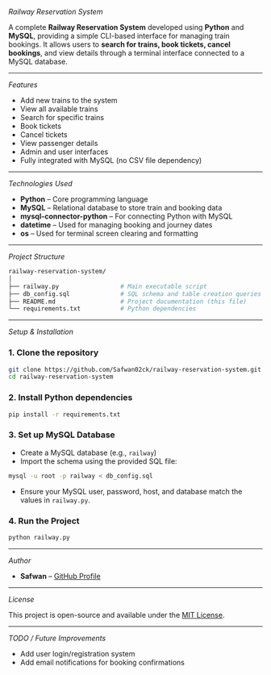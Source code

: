 _Railway Reservation System_

A complete **Railway Reservation System** developed using **Python** and **MySQL**, providing a simple CLI-based interface for managing train bookings. It allows users to **search for trains, book tickets, cancel bookings**, and view details through a terminal interface connected to a MySQL database.

---

_Features_

- Add new trains to the system
- View all available trains
- Search for specific trains
- Book tickets
- Cancel tickets
- View passenger details
- Admin and user interfaces
- Fully integrated with MySQL (no CSV file dependency)

---

_Technologies Used_

- **Python** – Core programming language
- **MySQL** – Relational database to store train and booking data
- **mysql-connector-python** – For connecting Python with MySQL
- **datetime** – Used for managing booking and journey dates
- **os** – Used for terminal screen clearing and formatting

---

_Project Structure_

```bash
railway-reservation-system/
│
├── railway.py                 # Main executable script
├── db_config.sql              # SQL schema and table creation queries
├── README.md                  # Project documentation (this file)
└── requirements.txt           # Python dependencies
```

---

_Setup & Installation_

### 1. Clone the repository
```bash
git clone https://github.com/Safwan02ck/railway-reservation-system.git
cd railway-reservation-system
```

### 2. Install Python dependencies
```bash
pip install -r requirements.txt
```

### 3. Set up MySQL Database
- Create a MySQL database (e.g., `railway`)
- Import the schema using the provided SQL file:
```bash
mysql -u root -p railway < db_config.sql
```
- Ensure your MySQL user, password, host, and database match the values in `railway.py`.

### 4. Run the Project
```bash
python railway.py
```

---

_Author_

- **Safwan** – [GitHub Profile](https://github.com/Safwan02ck)

---

_License_

This project is open-source and available under the [MIT License](LICENSE).

---

_TODO / Future Improvements_

- Add user login/registration system
- Add email notifications for booking confirmations

